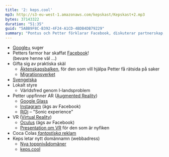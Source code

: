 ```yaml
---
title: '2: keps.cool'
mp3: http://s3-eu-west-1.amazonaws.com/kepskast/Kepskast+2.mp3
bytes: 37143322
duration: "51:35"
guid: "5ABB9F8C-B392-4F24-A1CD-4BDB4DB79229"
summary: "Pontus och Petter förklarar Facebook, diskuterar partnerskap, löser världsproblemen, uppfinner AR, älskar reklam och hittar ett nytt domännamn."
---
```


* [Google+](http://plus.google.com) suger
* Petters farmor har skaffat [Facebook](https://www.facebook.com/)!  
    (bevare henne väl ...)
* Gifta sig av praktiska skäl
    * [Äktenskapsbalken](https://lagen.nu/1987:230), för den som vill hjälpa Petter få rätsida på saker
    * [Migrationsverket](http://www.migrationsverket.se/Privatpersoner/Flytta-till-nagon-i-Sverige.html)
* [Svengelska](http://sv.wikipedia.org/wiki/Svengelska)
* Lokalt styre
    * Världsfred genom I-landsproblem
* Petter uppfinner AR ([Augmented Reality](http://en.wikipedia.org/wiki/Augmented_reality))
    * [Google Glass](http://www.google.com/glass)
    * [Instagram](http://instagram.com) (ägs av Facebook)
    * [RjDj](http://rjdj.me/) – "Sonic experience"
* VR ([Virtual Reality](http://en.wikipedia.org/wiki/Virtual_reality))
    * [Oculus](http://www.oculusvr.com/) (ägs av Facebook)
    * [Presentation om VR](https://www.youtube.com/watch?v=G-2dQoeqVVo) för den som är nyfiken
* Coca Colas [_fantastiska_ reklam](https://www.youtube.com/watch?v=zlA9tXYxD8g)
* Keps letar nytt domännamn (webbadress)
    * [Nya toppnivådomäner](https://iwantmyname.com/domains/new-gtld-domain-extensions)
    * [keps.cool](http://keps.cool)